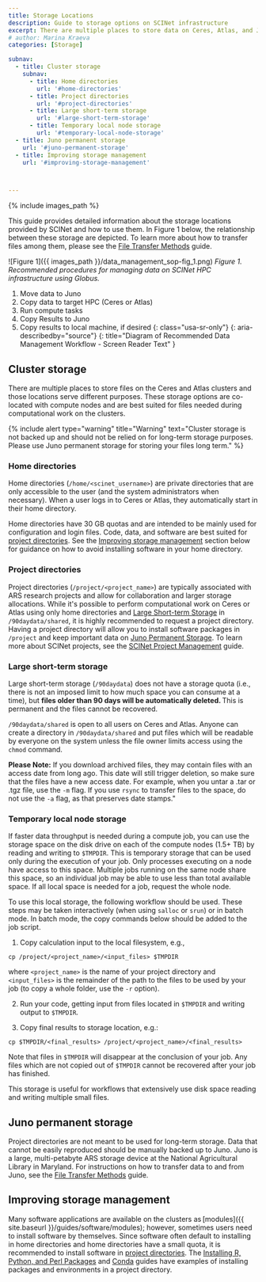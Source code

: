 ```yaml
---
title: Storage Locations
description: Guide to storage options on SCINet infrastructure
excerpt: There are multiple places to store data on Ceres, Atlas, and Juno that all serve different purposes. 
# author: Marina Kraeva
categories: [Storage]

subnav:
  - title: Cluster storage
    subnav:
      - title: Home directories
        url: '#home-directories'
      - title: Project directories
        url: '#project-directories'
      - title: Large short-term storage
        url: '#large-short-term-storage'
      - title: Temporary local node storage
        url: '#temporary-local-node-storage'
  - title: Juno permanent storage
    url: '#juno-permanent-storage'
  - title: Improving storage management
    url: '#improving-storage-management'



---
```


{% include images_path %}

This guide provides detailed information about the storage locations provided by SCINet and how to use them. <!--excerpt--> In Figure 1 below, the relationship between these storage are depicted. To learn more about how to transfer files among them, please see the [File Transfer Methods](/guides/data/transfer) guide.

![Figure 1]({{ images_path }}/data_management_sop-fig_1.png)
*Figure 1. Recommended procedures for managing data on SCINet HPC infrastructure using Globus.*

1. Move data to Juno
1. Copy data to target HPC (Ceres or Atlas)
1. Run compute tasks
1. Copy Results to Juno
1. Copy results to local machine, if desired
{: class="usa-sr-only"}
{: aria-describedby="source"}
{: title="Diagram of Recommended Data Management Workflow - Screen Reader Text" } 


## Cluster storage

There are multiple places to store files on the Ceres and Atlas clusters and those locations serve different purposes. These storage options are co-located with compute nodes and are best suited for files needed during computational work on the clusters. 

{% include alert type="warning" title="Warning" text="Cluster storage is not backed up and should not be relied on for long-term storage purposes. Please use Juno permanent storage for storing your files long term." %}

### Home directories  

Home directories (`/home/<scinet_username>`) are private directories that are only accessible to the user (and the system administrators when necessary). When a user logs in to Ceres or Atlas, they automatically start in their home directory. 

Home directories have 30 GB quotas and are intended to be mainly used for configuration and login files. Code, data, and software are best suited for [project directories](#project-directories). See the [Improving storage management](#improving-storage-management) section below for guidance on how to avoid installing software in your home directory.  

### Project directories

Project directories (`/project/<project_name>`) are typically associated with ARS research projects and allow for collaboration and larger storage allocations. While it's possible to perform computational work on Ceres or Atlas using only home directories and [Large Short-term Storage](#large-short-term-storage) in `/90daydata/shared`, it is highly recommended to request a project directory. Having a project directory will allow you to install software packages in `/project` and keep important data on [Juno Permanent Storage](#juno-permanent-storage). To learn more about SCINet projects, see the [SCINet Project Management](/guides/data/project-management) guide.

### Large short-term storage

Large short-term storage (`/90daydata`) does not have a storage quota (i.e., there is not an imposed limit to how much space you can consume at a time), but **files older than 90 days will be automatically deleted.** This is permanent and the files cannot be recovered. 

`/90daydata/shared` is open to all users on Ceres and Atlas. Anyone can create a directory in `/90daydata/shared` and put files which will be readable by everyone on the system unless the file owner limits access using the `chmod` command. 

**Please Note:** If you download archived files, they may contain files with an access date from long ago. This date will still trigger deletion, so make sure that the files have a new access date. For example, when you untar a .tar or .tgz file, use the `-m` flag. If you use `rsync` to transfer files to the space, do not use the `-a` flag, as that preserves date stamps."

### Temporary local node storage

If faster data throughput is needed during a compute job, you can use the storage space on the disk drive on each of the compute nodes (1.5+ TB) by reading and writing to `$TMPDIR`. This is temporary storage that can be used only during the execution of your job. Only processes executing on a node have access to this space.  Multiple jobs running on the same node share this space, so an individual job may be able to use less than total available space. If all local space is needed for a job, request the whole node.

To use this local storage, the following workflow should be used.  These steps may be taken interactively (when using `salloc` or `srun`) or in batch mode. In batch mode, the copy commands below should be added to the job script.

1.	Copy calculation input to the local filesystem, e.g., 
```
cp /project/<project_name>/<input_files> $TMPDIR
``` 
where `<project_name>` is the name of your project directory and `<input_files>` is the remainder of the path to the files to be used by your job (to copy a whole folder, use the `-r` option).

2.	Run your code, getting input from files located in `$TMPDIR` and writing output to `$TMPDIR`.

3.	Copy final results to storage location, e.g.:
```
cp $TMPDIR/<final_results> /project/<project_name>/<final_results>
```

Note that files in `$TMPDIR` will disappear at the conclusion of your job.  Any files which are not copied out of `$TMPDIR` cannot be recovered after your job has finished.

This storage is useful for workflows that extensively use disk space reading and writing multiple small files.

## Juno permanent storage

Project directories are not meant to be used for long-term storage. Data that cannot be easily reproduced should be manually backed up to Juno. Juno is a large, multi-petabyte ARS storage device at the National Agricultural Library in Maryland. For instructions on how to transfer data to and from Juno, see the [File Transfer Methods](/guides/data/transfer) guide.

## Improving storage management 

Many software applications are available on the clusters as [modules]({{ site.baseurl }}/guides/software/modules); however, sometimes users need to install software by themselves. Since software often default to installing in home directories and home directories have a small quota, it is recommended to install software in [project directories](#project-directories). The [Installing R, Python, and Perl Packages](/guides/software/r-perl-python) and [Conda](/guides/software/conda#example-2-installing-tensorflow-into-a-project-directory) guides have examples of installing packages and environments in a project directory.